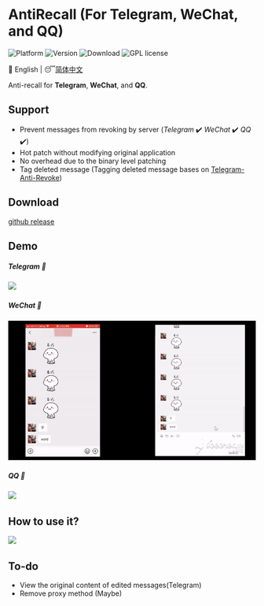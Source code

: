 # AntiRecall (For Telegram, WeChat, and QQ)

![Platform](https://img.shields.io/badge/Platform-Windows-brightgreen)  ![Version](https://img.shields.io/badge/Version-v3.0.0-red)  ![Download](https://img.shields.io/badge/Downloads-2.0K-yellow)  ![GPL license](https://img.shields.io/badge/License-GPL-blue.svg)

:crescent_moon: English | :sleeping:[简体中文](/README-zh.md)

Anti-recall for **Telegram**, **WeChat**, and **QQ**.



## Support

- Prevent messages from revoking by server (*Telegram* :heavy_check_mark: *WeChat* :heavy_check_mark: *QQ* :heavy_check_mark:)
- Hot patch without modifying original application
- No overhead due to the binary level patching
- Tag deleted message (Tagging deleted message bases on [Telegram-Anti-Revoke](https://github.com/SpriteOvO/Telegram-Anti-Revoke ))

## Download

[github release](https://github.com/FlyRabbit/AntiRecall/releases)

## Demo

##### Telegram :arrow_down_small:

![](resource/telegram.gif)

##### WeChat :arrow_down_small:

![](resource/wechat.gif)

##### QQ :arrow_down_small:

![](resource/qq.gif)

## How to use it?

![](resource/how_to_use.gif)

## To-do 

- View the original content of edited messages(Telegram)
- Remove proxy method (Maybe)
